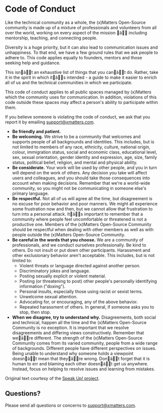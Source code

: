 # Code of Conduct

Like the technical community as a whole, the (x)Matters Open-Source community is made up 
of a mixture of professionals and volunteers from all over the world, working on every 
aspect of the mission â including mentorship, teaching, and connecting people.

Diversity is a huge priority, but it can also lead to communication issues and 
unhappiness. To that end, we have a few ground rules that we ask people to adhere to. This 
code applies equally to founders, mentors and those seeking help and guidance.

This isnât an exhaustive list of things that you canât do. Rather, take it in the spirit 
in which itâs intended - a guide to make it easier to enrich all of us and the technical 
communities in which we participate.

This code of conduct applies to all public spaces managed by (x)Matters which the 
community uses for communication. In addition, violations of this code outside these 
spaces may affect a person's ability to participate within them.

If you believe someone is violating the code of conduct, we ask that you report it by 
emailing [support@xmatters.com](mailto:support@xmatters.com).

- **Be friendly and patient.**
- **Be welcoming.** We strive to be a community that welcomes and supports people of all 
  backgrounds and identities. This includes, but is not limited to members of any race, 
  ethnicity, culture, national origin, colour, immigration status, social and economic 
  class, educational level, sex, sexual orientation, gender identity and expression, age, 
  size, family status, political belief, religion, and mental and physical ability.
- **Be considerate.** Your work will be used by other people, and you in turn will 
  depend on the work of others. Any decision you take will affect users and colleagues, 
  and you should take those consequences into account when making decisions. Remember 
  that we're a world-wide community, so you might not be communicating in someone 
  else's primary language.
- **Be respectful.** Not all of us will agree all the time, but disagreement is no 
  excuse for poor behavior and poor manners. We might all experience some frustration 
  now and then, but we cannot allow that frustration to turn into a personal attack. 
  Itâs important to remember that a community where people feel uncomfortable or 
  threatened is not a productive one. Members of the (x)Matters Open-Source Community 
  should be respectful when dealing with other members as well as with people outside 
  the (x)Matters Open-Source Community.
- **Be careful in the words that you choose.** We are a community of professionals, 
  and we conduct ourselves professionally. Be kind to others. Do not insult or put 
  down other participants. Harassment and other exclusionary behavior aren't acceptable. 
  This includes, but is not limited to:
  - Violent threats or language directed against another person.
  - Discriminatory jokes and language.
  - Posting sexually explicit or violent material.
  - Posting (or threatening to post) other people's personally identifying information ("doxing").
  - Personal insults, especially those using racist or sexist terms.
  - Unwelcome sexual attention.
  - Advocating for, or encouraging, any of the above behavior.
  - Repeated harassment of others. In general, if someone asks you to stop, then stop.
- **When we disagree, try to understand why.** Disagreements, both social and technical, 
happen all the time and the (x)Matters Open-Source Community is no exception. It is important 
that we resolve disagreements and differing views constructively. Remember that weâre different. 
The strength of the (x)Matters Open-Source Community comes from its varied community, people from 
a wide range of backgrounds. Different people have different perspectives on issues. Being unable 
to understand why someone holds a viewpoint doesnât mean that theyâre wrong. Donât forget that it 
is human to err and blaming each other doesnât get us anywhere. Instead, focus on helping to resolve 
issues and learning from mistakes.

Original text courtesy of the 
[Speak Up! project](http://web.archive.org/web/20141109123859/http://speakup.io/coc.html).

## Questions?

Please send all questions or concerns to [support@xmatters.com](mailto:support@xmatters.com).
